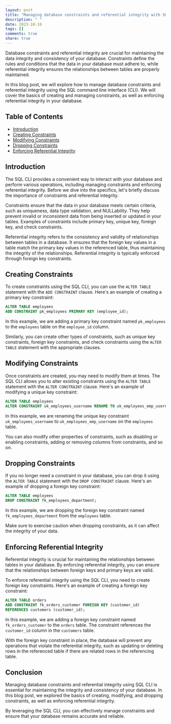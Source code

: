 ```yaml
---
layout: post
title: "Managing database constraints and referential integrity with SQL CLI"
description: " "
date: 2023-10-16
tags: []
comments: true
share: true
---
```


Database constraints and referential integrity are crucial for maintaining the data integrity and consistency of your database. Constraints define the rules and conditions that the data in your database must adhere to, while referential integrity ensures the relationships between tables are properly maintained.

In this blog post, we will explore how to manage database constraints and referential integrity using the SQL command line interface (CLI). We will cover the basics of creating and managing constraints, as well as enforcing referential integrity in your database.

## Table of Contents

- [Introduction](#introduction)
- [Creating Constraints](#creating-constraints)
- [Modifying Constraints](#modifying-constraints)
- [Dropping Constraints](#dropping-constraints)
- [Enforcing Referential Integrity](#enforcing-referential-integrity)

## Introduction

The SQL CLI provides a convenient way to interact with your database and perform various operations, including managing constraints and enforcing referential integrity. Before we dive into the specifics, let's briefly discuss the importance of constraints and referential integrity.

Constraints ensure that the data in your database meets certain criteria, such as uniqueness, data type validation, and NULLability. They help prevent invalid or inconsistent data from being inserted or updated in your tables. Examples of constraints include primary key, unique key, foreign key, and check constraints.

Referential integrity refers to the consistency and validity of relationships between tables in a database. It ensures that the foreign key values in a table match the primary key values in the referenced table, thus maintaining the integrity of the relationships. Referential integrity is typically enforced through foreign key constraints.

## Creating Constraints

To create constraints using the SQL CLI, you can use the `ALTER TABLE` statement with the `ADD CONSTRAINT` clause. Here's an example of creating a primary key constraint:

```sql
ALTER TABLE employees
ADD CONSTRAINT pk_employees PRIMARY KEY (employee_id);
```

In this example, we are adding a primary key constraint named `pk_employees` to the `employees` table on the `employee_id` column.

Similarly, you can create other types of constraints, such as unique key constraints, foreign key constraints, and check constraints using the `ALTER TABLE` statement with the appropriate clauses.

## Modifying Constraints

Once constraints are created, you may need to modify them at times. The SQL CLI allows you to alter existing constraints using the `ALTER TABLE` statement with the `ALTER CONSTRAINT` clause. Here's an example of modifying a unique key constraint:

```sql
ALTER TABLE employees
ALTER CONSTRAINT uk_employees_username RENAME TO uk_employees_emp_username;
```

In this example, we are renaming the unique key constraint `uk_employees_username` to `uk_employees_emp_username` on the `employees` table.

You can also modify other properties of constraints, such as disabling or enabling constraints, adding or removing columns from constraints, and so on.

## Dropping Constraints

If you no longer need a constraint in your database, you can drop it using the `ALTER TABLE` statement with the `DROP CONSTRAINT` clause. Here's an example of dropping a foreign key constraint:

```sql
ALTER TABLE employees
DROP CONSTRAINT fk_employees_department;
```

In this example, we are dropping the foreign key constraint named `fk_employees_department` from the `employees` table.

Make sure to exercise caution when dropping constraints, as it can affect the integrity of your data.

## Enforcing Referential Integrity

Referential integrity is crucial for maintaining the relationships between tables in your database. By enforcing referential integrity, you can ensure that the relationships between foreign keys and primary keys are valid.

To enforce referential integrity using the SQL CLI, you need to create foreign key constraints. Here's an example of creating a foreign key constraint:

```sql
ALTER TABLE orders
ADD CONSTRAINT fk_orders_customer FOREIGN KEY (customer_id)
REFERENCES customers (customer_id);
```

In this example, we are adding a foreign key constraint named `fk_orders_customer` to the `orders` table. The constraint references the `customer_id` column in the `customers` table.

With the foreign key constraint in place, the database will prevent any operations that violate the referential integrity, such as updating or deleting rows in the referenced table if there are related rows in the referencing table.

## Conclusion

Managing database constraints and referential integrity using SQL CLI is essential for maintaining the integrity and consistency of your database. In this blog post, we explored the basics of creating, modifying, and dropping constraints, as well as enforcing referential integrity.

By leveraging the SQL CLI, you can effectively manage constraints and ensure that your database remains accurate and reliable.